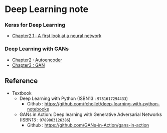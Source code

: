 # Deep Learning note
### Keras for Deep Learning
  * [Chapter2.1 : A first look at a neural network](Keras/2.1-a-first-look-at-a-neural-network.ipynb)
### Deep Learning with GANs
  * [Chapter2 : Autoencoder](GANs/Chapter_2_Autoencoder.ipynb)
  * [Chapter3 : GAN](GANs/Chapter_3_GAN.ipynb)

## Reference
* Textbook
  - Deep Learning with Python (ISBN13 : `9781617294433`)
    - Github : https://github.com/fchollet/deep-learning-with-python-notebooks
  - GANs in Action: Deep learning with Generative Adversarial Networks (ISBN13 : `9789863126386`)
    - Github : https://github.com/GANs-in-Action/gans-in-action
